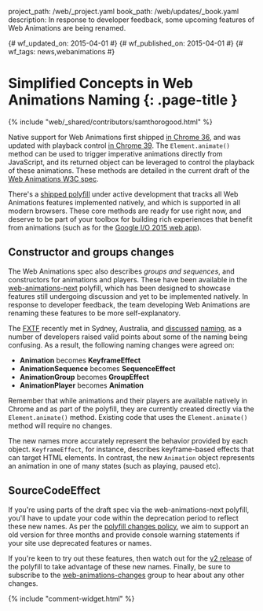 project_path: /web/_project.yaml
book_path: /web/updates/_book.yaml
description: In response to developer feedback, some upcoming features of Web Animations are being renamed.

{# wf_updated_on: 2015-04-01 #}
{# wf_published_on: 2015-04-01 #}
{# wf_tags: news,webanimations #}

# Simplified Concepts in Web Animations Naming {: .page-title }

{% include "web/_shared/contributors/samthorogood.html" %}



Native support for Web Animations first shipped [in Chrome 36](http://updates.html5rocks.com/2014/05/Web-Animations---element-animate-is-now-in-Chrome-36), and was updated with playback control [in Chrome 39](http://updates.html5rocks.com/2014/12/web-animation-playback). The `Element.animate()` method can be used to trigger imperative animations directly from JavaScript, and its returned object can be leveraged to control the playback of these animations. These methods are detailed in the current draft of the [Web Animations W3C spec](https://w3c.github.io/web-animations/).

There's a [shipped polyfill](https://github.com/web-animations/web-animations-js) under active development that tracks all Web Animations features implemented natively, and which is supported in all modern browsers. These core methods are ready for use right now, and deserve to be part of your toolbox for building rich experiences that benefit from animations (such as for the [Google I/O 2015 web app](https://events.google.com/io2015/)).

## Constructor and groups changes

The Web Animations spec also describes _groups and sequences_, and constructors for animations and players. These have been available in the [web-animations-next](https://github.com/web-animations/web-animations-js#web-animations-nextminjs) polyfill, which has been designed to showcase features still undergoing discussion and yet to be implemented natively. In response to developer feedback, the team developing Web Animations are renaming these features to be more self-explanatory.

The [FXTF](http://www.w3.org/Graphics/fx/) recently met in Sydney, Australia, and [discussed](https://www.mail-archive.com/public-fx@w3.org/msg00151.html) [naming](https://www.mail-archive.com/public-fx@w3.org/msg00158.html), as a number of developers raised valid points about some of the naming being confusing. As a result, the following naming changes were agreed on:

* __Animation__ becomes __KeyframeEffect__
* __AnimationSequence__ becomes __SequenceEffect__
* __AnimationGroup__ becomes __GroupEffect__
* __AnimationPlayer__ becomes __Animation__

Remember that while animations and their players are available natively in Chrome and as part of the polyfill, they are currently created directly via the `Element.animate()` method. Existing code that uses the `Element.animate()` method will require no changes.

The new names more accurately represent the behavior provided by each object. `KeyframeEffect`, for instance, describes keyframe-based effects that can target HTML elements. In contrast, the new `Animation` object represents an animation in one of many states (such as playing, paused etc).

## SourceCodeEffect

If you're using parts of the draft spec via the web-animations-next polyfill, you'll have to update your code within the deprecation period to reflect these new names. As per the [polyfill changes policy](https://github.com/web-animations/web-animations-js#breaking-changes), we aim to support an old version for three months and provide console warning statements if your site use deprecated features or names.

If you're keen to try out these features, then watch out for the [v2 release][polyfill-releases] of the polyfill to take advantage of these new names. Finally, be sure to subscribe to the [web-animations-changes](https://groups.google.com/forum/#!forum/web-animations-changes) group to hear about any other changes.


[polyfill-releases]: https://github.com/web-animations/web-animations-js/releases


{% include "comment-widget.html" %}
